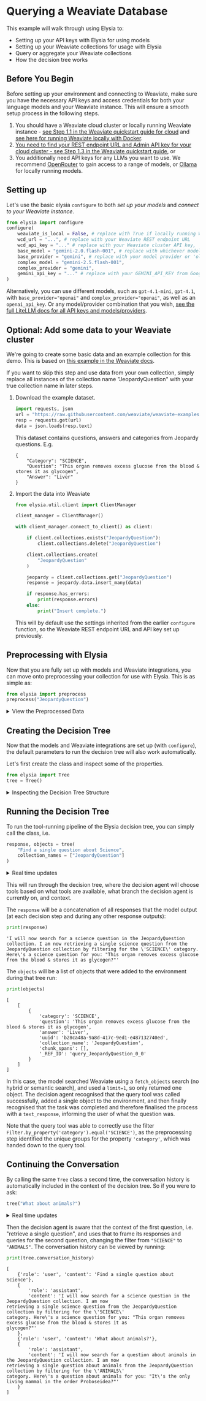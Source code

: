 # Querying a Weaviate Database

This example will walk through using Elysia to:

* Setting up your API keys with Elysia for using models
* Setting up your Weaviate collections for usage with Elysia
* Query or aggregate your Weaviate collections
* How the decision tree works

## Before You Begin

Before setting up your environment and connecting to Weaviate, make sure you have the necessary API keys and access credentials for both your language models and your Weaviate instance. This will ensure a smooth setup process in the following steps.

1. You should have a Weaviate cloud cluster or locally running Weaviate instance - [see Step 1.1 in the Weaviate quickstart guide for cloud](https://docs.weaviate.io/weaviate/quickstart#step-1-set-up-weaviate) and [see here for running Weaviate locally with Docker](https://docs.weaviate.io/deploy/installation-guides/docker-installation).
2. [You need to find your REST endpoint URL and Admin API key for your cloud cluster - see Step 1.3 in the Weaviate quickstart guide](https://docs.weaviate.io/weaviate/quickstart#13-connect-to-weaviate), or 
3. You additionally need API keys for any LLMs you want to use. We recommend [OpenRouter](https://openrouter.ai/) to gain access to a range of models, or [Ollama](https://ollama.com/) for locally running models.

## Setting up

Let's use the basic elysia `configure` to both *set up your models* and *connect to your Weaviate instance*.

```python
from elysia import configure
configure(
    weaviate_is_local = False, # replace with True if locally running Weaviate
    wcd_url = "...", # replace with your Weaviate REST endpoint URL
    wcd_api_key = "..." # replace with your Weaviate cluster API key,
    base_model = "gemini-2.0.flash-001", # replace with whichever model you are using
    base_provider = "gemini", # replace with your model provider or 'ollama' for locally running ollama models
    complex_model = "gemini-2.5.flash-001",
    complex_provider = "gemini",
    gemini_api_key = "..." # replace with your GEMINI_API_KEY from Google AI studio, or whichever API key you need for Weaviate/your LLMs
)
```
Alternatively, you can use different models, such as `gpt-4.1-mini`, `gpt-4.1`, with `base_provider="openai"` and `complex_provider="openai"`, as well as an `openai_api_key`. Or any model/provider combination that you wish, [see the full LiteLLM docs for all API keys and models/providers](https://docs.litellm.ai/docs/providers).


## Optional: Add some data to your Weaviate cluster

We're going to create some basic data and an example collection for this demo. This is based on [this example in the Weaviate docs](https://docs.weaviate.io/weaviate/recipes/generative_search_aws_bedrock).

If you want to skip this step and use data from your own collection, simply replace all instances of the collection name "JeopardyQuestion" with your true collection name in later steps.

1. Download the example dataset.
    ```python
    import requests, json
    url = "https://raw.githubusercontent.com/weaviate/weaviate-examples/main/jeopardy_small_dataset/jeopardy_tiny.json"
    resp = requests.get(url)
    data = json.loads(resp.text)
    ```
    This dataset contains questions, answers and categories from Jeopardy questions. E.g.
    ```
    {
        "Category": "SCIENCE",
        "Question": "This organ removes excess glucose from the blood & stores it as glycogen",
        "Answer": "Liver"
    }
    ```

2. Import the data into Weaviate
    ```python
    from elysia.util.client import ClientManager

    client_manager = ClientManager()

    with client_manager.connect_to_client() as client:

        if client.collections.exists("JeopardyQuestion"):
            client.collections.delete("JeopardyQuestion")

        client.collections.create(
            "JeopardyQuestion"
        )

        jeopardy = client.collections.get("JeopardyQuestion")
        response = jeopardy.data.insert_many(data)

        if response.has_errors:
            print(response.errors)
        else:
            print("Insert complete.")
    ```
    This will by default use the settings inherited from the earlier `configure` function, so the Weaviate REST endpoint URL and API key set up previously.

## Preprocessing with Elysia

Now that you are fully set up with models and Weaviate integrations, you can move onto preprocessing your collection for use with Elysia. This is as simple as:
```python
from elysia import preprocess
preprocess("JeopardyQuestion")
```

<details closed>
<summary>View the Preprocessed Data</summary>

To view the preprocessing that has been completed, you can run the `view_preprocessed_collection` function on your collection:

```python
from elysia import view_preprocessed_collection
view_preprocessed_collection("JeopardyQuestion")
```
```json
{
    "mappings": {
        "document": {"content": "question", "category": "category", "title": "", "author": "", "date": ""},
        "table": {"category": "category", "question": "question", "answer": "answer"}
    },
    "prompts": [
        "What are some questions about DNA?",
        "What questions are in the SCIENCE category?",
        "What questions are in the ANIMALS category?",
        "What are some questions about mammals?",
        "What are some questions about snakes?",
        "What are the answers related to science?",
        "What are the answers related to animals?",
        "What questions involve the atmosphere?",
        "What questions involve metals?",
        "What questions involve organs?"
    ],
    "fields": [
        {
            "range": [1.0, 4.0],
            "type": "text",
            "groups": [
                {"count": 1, "value": "DNA"},
                {"count": 1, "value": "the atmosphere"},
                {"count": 1, "value": "wire"},
                {"count": 1, "value": "Elephant"},
                {"count": 1, "value": "Antelope"},
                {"count": 1, "value": "species"},
                {"count": 1, "value": "Liver"},
                {"count": 1, "value": "Sound barrier"},
                {"count": 1, "value": "the diamondback rattler"},
                {"count": 1, "value": "the nose or snout"}
            ],
            "mean": 1.7,
            "date_range": None,
            "name": "answer",
            "date_median": None,
            "description": "The correct response to the question posed in the 'question' field. This is a string 
containing the answer."
        },
        {
            "range": [1.0, 1.0],
            "type": "text",
            "groups": [{"count": 6, "value": "SCIENCE"}, {"count": 4, "value": "ANIMALS"}],
            "mean": 1.0,
            "date_range": None,
            "name": "category",
            "date_median": None,
            "description": "The subject area or topic to which the question and answer belong. Examples include 
'SCIENCE' and 'ANIMALS'."
        },
        {
            "range": [10.0, 22.0],
            "type": "text",
            "groups": [
                {
                    "count": 1,
                    "value": "A metal that is 'ductile' can be pulled into this while cold & under pressure"
                },
                {
                    "count": 1,
                    "value": "The gavial looks very much like a crocodile except for this bodily feature"
                },
                {
                    "count": 1,
                    "value": "In 1953 Watson & Crick built a model of the molecular structure of this, the 
gene-carrying substance"
                },
                {
                    "count": 1,
                    "value": "Weighing around a ton, the eland is the largest species of this animal in Africa"
                },
                {
                    "count": 1,
                    "value": "2000 news: the Gunnison sage grouse isn't just another northern sage grouse, but a 
new one of this classification"
                },
                {"count": 1, "value": "It's the only living mammal in the order Proboseidea"},
                {"count": 1, "value": "This organ removes excess glucose from the blood & stores it as glycogen"},
                {
                    "count": 1,
                    "value": "In 70-degree air, a plane traveling at about 1,130 feet per second breaks it"
                },
                {"count": 1, "value": "Heaviest of all poisonous snakes is this North American rattlesnake"},
                {"count": 1, "value": "Changes in the tropospheric layer of this are what gives us weather"}
            ],
            "mean": 15.0,
            "date_range": None,
            "name": "question",
            "date_median": None,
            "description": "The question or prompt for which the 'answer' field provides the correct response. This
is a string containing the question."
        }
    ],
    "summary": "This dataset contains questions and answers across various categories, primarily focusing on 
science and animals. Each entry includes a question, its corresponding answer, and the category to which the 
question belongs. The dataset provides a diverse set of trivia-like information suitable for quizzes or educational
purposes. The sample represents the entire dataset. The 'question' field is related to the 'answer' field, as the 
'answer' provides the correct response to the 'question'. The 'category' field classifies the 'question' and 
'answer' pair into a specific subject area. The category helps to group questions of similar topics together. The 
data is structured as a list of JSON objects. Each object contains three fields: 'answer', 'category', and 
'question'. No irregularities found. ",
    "vectorizer": None,
    "name": "JeopardyQuestion",
    "named_vectors": [
        {
            "source_properties": None,
            "enabled": True,
            "name": "default",
            "model": "Snowflake/snowflake-arctic-embed-l-v2.0",
            "description": "",
            "vectorizer": "TEXT2VEC_WEAVIATE"
        }
    ],
    "index_properties": {"isTimestampIndexed": False, "isNullIndexed": False, "isLengthIndexed": False},
    "length": 10.0
}
```
</details>


## Creating the Decision Tree

Now that the models and Weaviate integrations are set up (with `configure`), the default parameters to run the decision tree will also work automatically. 

Let's first create the class and inspect some of the properties.
```python
from elysia import Tree
tree = Tree()
```
<details closed>
<summary>Inspecting the Decision Tree Structure</summary>
To look at what tools are currently on the tree, we can inspect use the `tree.view()` method:

```python
print(tree.view())
```

```
📁 Base (base)
  ├── 🔧 Cited summarize (cited_summarize)
      💬 Summarize retrieved information for the user when all relevant data has
         been gathered. Provides a text response, and may end the conversation, but
         unlike text_response tool, can be used mid-conversation. Avoid for general
         questions where text_response is available. Summarisation text is directly
         displayed to the user. Most of the time, you can choose end_actions to be
         True to end the conversation with a summary. This is a good way to end the
         conversation.


  ├── 🔧 Text response (text_response)
      💬 End the conversation. This should be used when the user has finished their
         query, or you have nothing more to do except reply. You should use this to
         answer conversational questions not related to other tools. But do not use
         this as a source of information. All information should be from the
         environment if answering a complex question or an explanation. If there is
         an error and you could not complete a task, use this tool to suggest a
         brief reason why. If, for example, there is a missing API key, then the
         user needs to add it to the settings (which you should inform them of). Or
         you cannot connect to weaviate, then the user needs to input their API
         keys in the settings. If there are no collections available, the user
         needs to analyze this in the 'data' tab. If there are other problems, and
         it looks like the user can fix it, then provide a suggestion.


  ├── 🔧 Aggregate (aggregate)
      💬 Query the knowledge base specifically for aggregation queries. Performs
         calculations (counting, averaging, summing, etc.) and provides summary
         statistics on data. It can group data by properties and apply filters
         directly, without needing a prior query. Aggregation queries can be
         filtered. This can be applied directly on any collections in the schema.
         Use this tool when you need counts, sums, averages, or other summary
         statistics on properties in the collections. 'aggregate' should be
         considered the first choice for tasks involving counting, summing,
         averaging, or other statistical operations, even when filtering is
         required.


  ├── 🔧 Base.query (base.query)
      💬 Retrieves and displays specific data entries from the collections. Then,
         query with semantic search, keyword search, or a combination of both.
         Queries can be filtered, sorted, and more. Retrieving and displaying
         specific data entries rather than performing calculations or summaries. Do
         not use 'query' as a preliminary filtering step when 'aggregate' can
         achieve the same result more efficiently (if 'aggregate' is available).

    └── 🔧 Query postprocessing (query_postprocessing)
        💬 If the user has requested itemised summaries for retrieved objects, this
           tool summarises each object on an individual basis.


  └── 🔧 Visualise (visualise)
      💬 Visualise data in a chart from the environment. You can only visualise
         data that is in the environment. If there is nothing relevant in the
         environment, do not choose this tool.
```

These are the default tools available in a regular initialisation of the Elysia Tree, as well as their tool descriptions. To change the default tools available on a tree, you can initialise the tree with a different `branch_initialisation`, e.g.

```python
tree = Tree(branch_initialisation="empty")
```
will create a tree with no tools, and you can add custom tools via `tree.add_tool()`.

</details>


## Running the Decision Tree

To run the tool-running pipeline of the Elysia decision tree, you can simply call the class, i.e.

```python
response, objects = tree(
    "Find a single question about Science",
    collection_names = ["JeopardyQuestion"]
)
```

<details closed>
<summary>Real time updates</summary>
The default behaviour is that Elysia will print updates on what it is doing. In this example, this is
```
╭──────────── User prompt ─────────────╮
│                                      │
│ Find a single question about Science │
│                                      │
╰──────────────────────────────────────╯
╭───────────────────────────── Assistant response ─────────────────────────────╮
│                                                                              │
│ I will now search for a science question in the JeopardyQuestion collection. │
│                                                                              │
╰──────────────────────────────────────────────────────────────────────────────╯
╭─────────────────────────────────────────────── Current Decision ────────────────────────────────────────────────╮
│                                                                                                                 │
│ Node: base                                                                                                      │
│ Decision: query                                                                                                 │
│ Reasoning: The user is asking for a question about science.                                                     │
│ The `JeopardyQuestion` collection contains questions and answers, and the category field indicates whether the  │
│ question is about science.                                                                                      │
│ Therefore, I should query the `JeopardyQuestion` collection and filter for questions where the category is      │
│ science.                                                                                                        │
│ I should use the `query` tool to retrieve the questions.                                                        │
│                                                                                                                 │
│                                                                                                                 │
╰─────────────────────────────────────────────────────────────────────────────────────────────────────────────────╯
╭────────────────────────────────────────────── Assistant response ───────────────────────────────────────────────╮
│                                                                                                                 │
│ I am now retrieving a single science question from the JeopardyQuestion collection by filtering for the         │
│ 'SCIENCE' category.                                                                                             │
│                                                                                                                 │
╰─────────────────────────────────────────────────────────────────────────────────────────────────────────────────╯
╭─────────── JeopardyQuestion (Weaviate Query) ───────────╮
│                                                         │
│ collection.query.fetch_objects(                         │
│     filters=Filter.all_of([                             │
│         Filter.by_property('category').equal('SCIENCE') │
│     ]),                                                 │
│     limit=1                                             │
│ )                                                       │
│                                                         │
╰─────────────────────────────────────────────────────────╯
╭─────────────────────────────────────── Current Decision ────────────────────────────────────────╮
│                                                                                                 │
│ Node: base.query                                                                                │
│ Decision: query_postprocessing                                                                  │
│ Reasoning: Only one option available: query_postprocessing (and no function inputs are needed). │
│                                                                                                 │
│                                                                                                 │
╰─────────────────────────────────────────────────────────────────────────────────────────────────╯
╭─────────────────────────────────────────────── Current Decision ────────────────────────────────────────────────╮
│                                                                                                                 │
│ Node: base                                                                                                      │
│ Decision: text_response                                                                                         │
│ Reasoning: I have already retrieved a science question from the JeopardyQuestion collection in the previous     │
│ turn. The question is: "This organ removes excess glucose from the blood & stores it as glycogen". The answer   │
│ is "Liver". I should now respond to the user with this question.                                                │
│                                                                                                                 │
│                                                                                                                 │
╰─────────────────────────────────────────────────────────────────────────────────────────────────────────────────╯
╭────────────────────────────────────────────── Assistant response ──────────────────────────────────────────────╮
│                                                                                                                │
│ Here's a science question for you: "This organ removes excess glucose from the blood & stores it as glycogen?" │
│                                                                                                                │
╰────────────────────────────────────────────────────────────────────────────────────────────────────────────────╯
```
</details>

This will run through the decision tree, where the decision agent will choose tools based on what tools are available, what branch the decision agent is currently on, and context.


The `response` will be a concatenation of all responses that the model output (at each decision step and during any other response outputs):
```python
print(response)
```
```
'I will now search for a science question in the JeopardyQuestion collection. I am now retrieving a single science question from the JeopardyQuestion collection by filtering for the \'SCIENCE\' category. Here\'s a science question for you: "This organ removes excess glucose from the blood & stores it as glycogen?"'
```

The `objects` will be a list of objects that were added to the environment during that tree run:
```python
print(objects)
```
```
[
    [
        {
            'category': 'SCIENCE',
            'question': 'This organ removes excess glucose from the blood & stores it as glycogen',
            'answer': 'Liver',
            'uuid': 'b28ca48a-9a8d-417c-9ed1-e487132740ed',
            'collection_name': 'JeopardyQuestion',
            'chunk_spans': [],
            '_REF_ID': 'query_JeopardyQuestion_0_0'
        }
    ]
]
```

In this case, the model searched Weaviate using a `fetch_objects` search (no hybrid or semantic search), and used a `limit=1`, so only returned one object. The decision agent recognised that the query tool was called successfully, added a single object to the environment, and then finally recognised that the task was completed and therefore finalised the process with a `text_response`, informing the user of what the question was.

Note that the query tool was able to correctly use the filter `Filter.by_property('category').equal('SCIENCE')`, as the preprocessing step identified the unique groups for the property `'category'`, which was handed down to the query tool.

## Continuing the Conversation

By calling the same `Tree` class a second time, the conversation history is automatically included in the context of the decision tree. So if you were to ask:
```python
tree("What about animals?")
```

<details closed>
<summary>Real time updates</summary>
```
╭──── User prompt ────╮
│                     │
│ What about animals? │
│                     │
╰─────────────────────╯
╭──────────────────────────────── Assistant response ────────────────────────────────╮
│                                                                                    │
│ I will now search for a question about animals in the JeopardyQuestion collection. │
│                                                                                    │
╰────────────────────────────────────────────────────────────────────────────────────╯
╭─────────────────────────────────────────────── Current Decision ────────────────────────────────────────────────╮
│                                                                                                                 │
│ Node: base                                                                                                      │
│ Decision: query                                                                                                 │
│ Reasoning: The user is now asking about animals, following a previous question about science.                   │
│ The `JeopardyQuestion` collection contains questions and answers, and the category field indicates whether the  │
│ question is about animals.                                                                                      │
│ Therefore, I should query the `JeopardyQuestion` collection and filter for questions where the category is      │
│ animals.                                                                                                        │
│ I should use the `query` tool to retrieve the questions.                                                        │
│                                                                                                                 │
│                                                                                                                 │
╰─────────────────────────────────────────────────────────────────────────────────────────────────────────────────╯
╭────────────────────────────────────────────── Assistant response ───────────────────────────────────────────────╮
│                                                                                                                 │
│ I am now retrieving a single question about animals from the JeopardyQuestion collection by filtering for the   │
│ 'ANIMALS' category.                                                                                             │
│                                                                                                                 │
╰─────────────────────────────────────────────────────────────────────────────────────────────────────────────────╯
╭─────────── JeopardyQuestion (Weaviate Query) ───────────╮
│                                                         │
│ collection.query.fetch_objects(                         │
│     filters=Filter.all_of([                             │
│         Filter.by_property('category').equal('ANIMALS') │
│     ]),                                                 │
│     limit=1                                             │
│ )                                                       │
│                                                         │
╰─────────────────────────────────────────────────────────╯
╭─────────────────────────────────────── Current Decision ────────────────────────────────────────╮
│                                                                                                 │
│ Node: base.query                                                                                │
│ Decision: query_postprocessing                                                                  │
│ Reasoning: Only one option available: query_postprocessing (and no function inputs are needed). │
│                                                                                                 │
│                                                                                                 │
╰─────────────────────────────────────────────────────────────────────────────────────────────────╯
╭─────────────────────────────────────────────── Current Decision ────────────────────────────────────────────────╮
│                                                                                                                 │
│ Node: base                                                                                                      │
│ Decision: text_response                                                                                         │
│ Reasoning: I have already retrieved a question about animals from the JeopardyQuestion collection in the        │
│ previous turn. The question is: "It's the only living mammal in the order Proboseidea". The answer is           │
│ "Elephant". I should now respond to the user with this question.                                                │
│                                                                                                                 │
│                                                                                                                 │
╰─────────────────────────────────────────────────────────────────────────────────────────────────────────────────╯
╭──────────────────────────────────── Assistant response ─────────────────────────────────────╮
│                                                                                             │
│ Here is an animal question for you: "It's the only living mammal in the order Proboseidea?" │
│                                                                                             │
╰─────────────────────────────────────────────────────────────────────────────────────────────╯
```
</details>

Then the decision agent is aware that the context of the first question, i.e. "retrieve a single question", and uses that to frame its responses and queries for the second question, changing the filter from `"SCIENCE"` to `"ANIMALS"`. The conversation history can be viewed by running:

```python
print(tree.conversation_history)
```
```
[
    {'role': 'user', 'content': 'Find a single question about Science'},
    {
        'role': 'assistant',
        'content': 'I will now search for a science question in the JeopardyQuestion collection. I am now 
retrieving a single science question from the JeopardyQuestion collection by filtering for the \'SCIENCE\' 
category. Here\'s a science question for you: "This organ removes excess glucose from the blood & stores it as 
glycogen?"'
    },
    {'role': 'user', 'content': 'What about animals?'},
    {
        'role': 'assistant',
        'content': 'I will now search for a question about animals in the JeopardyQuestion collection. I am now 
retrieving a single question about animals from the JeopardyQuestion collection by filtering for the \'ANIMALS\' 
category. Here\'s a question about animals for you: "It\'s the only living mammal in the order Proboseidea?"'
    }
]
```